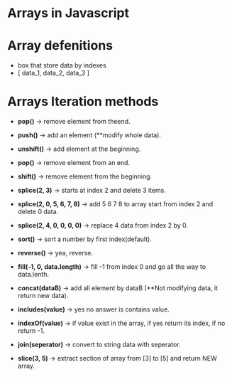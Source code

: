 # Arrays in Javascript

# Array defenitions
- box that store data by indexes
- [ data_1, data_2, data_3 ] 

# Arrays Iteration methods
* __pop()__ -> remove element from theend.
* __push()__ -> add an element (**modify whole data).
* __unshift()__ -> add element at the beginning.
* __pop()__ -> remove element from an end.
* __shift()__ -> remove element from the beginning.

* __splice(2, 3)__ -> starts at index 2 and delete 3 items.
* __splice(2, 0, 5, 6, 7, 8)__ -> add 5 6 7 8 to array start from index 2 and delete 0 data.
* __splice(2, 4, 0, 0, 0, 0)__ -> replace 4 data from index 2 by 0.

* __sort()__ -> sort a number by first index(default).
* __reverse()__ -> yea, reverse.
* __fill(-1, 0, data.length)__ -> fill -1 from index 0 and go all the way to data.lenth.

* __concat(dataB)__ -> add all element by dataB (**Not modifying data, it return new data).
* __includes(value)__ -> yes no answer is contains value.
* __indexOf(value)__ -> if value exist in the array, if yes return its index, if no return -1.
* __join(seperator)__ -> convert to string data with seperator.
* __slice(3, 5)__ -> extract section of array from [3] to [5] and return NEW array.